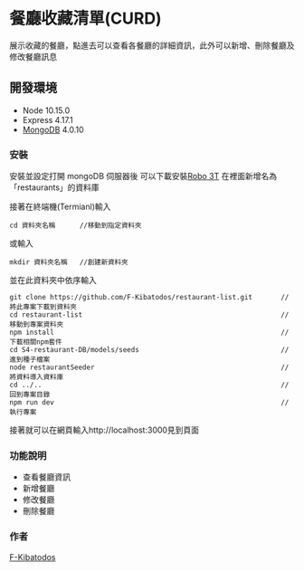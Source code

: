 # 餐廳收藏清單(CURD)

展示收藏的餐廳，點進去可以查看各餐廳的詳細資訊，此外可以新增、刪除餐廳及修改餐廳訊息

## 開發環境

- Node 10.15.0
- Express 4.17.1
- [MongoDB](https://www.mongodb.com/download-center/community) 4.0.10

### 安裝

安裝並設定打開 mongoDB 伺服器後
可以下載安裝[Robo 3T](https://robomongo.org/download)
在裡面新增名為「restaurants」的資料庫

接著在終端機(Termianl)輸入

```
cd 資料夾名稱      //移動到指定資料夾
```

或輸入

```
mkdir 資料夾名稱   //創建新資料夾
```

並在此資料夾中依序輸入

```
git clone https://github.com/F-Kibatodos/restaurant-list.git       //將此專案下載到資料夾
cd restaurant-list                                                 //移動到專案資料夾
npm install                                                        //下載相關npm套件
cd S4-restaurant-DB/models/seeds                                   //進到種子檔案
node restaurantSeeder                                              //將資料導入資料庫
cd ../..                                                           //回到專案目錄
npm run dev                                                        //執行專案
```

接著就可以在網頁輸入http://localhost:3000見到頁面

### 功能說明

- 查看餐廳資訊
- 新增餐廳
- 修改餐廳
- 刪除餐廳

### 作者

[F-Kibatodos](https://github.com/F-Kibatodos)
